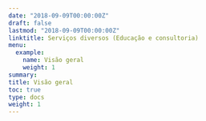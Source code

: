 ```yaml
---
date: "2018-09-09T00:00:00Z"
draft: false
lastmod: "2018-09-09T00:00:00Z"
linktitle: Serviços diversos (Educação e consultoria)
menu:
  example:
    name: Visão geral
    weight: 1
summary:
title: Visão geral
toc: true
type: docs
weight: 1
---
```


